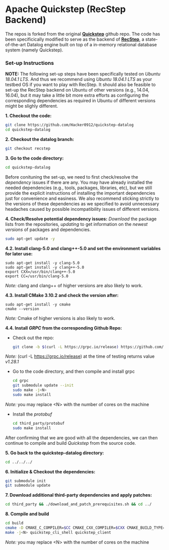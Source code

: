 # Apache Quickstep (RecStep Backend)

The repos is forked from the original **[Quickstep](https://github.com/apache/incubator-retired-quickstep)** github repo. The code has been specificically modified to serve as the backend of **[RecStep](http://www.vldb.org/pvldb/vol12/p695-fan.pdf)**, a state-of-the-art Datalog engine built on top of a in-memory relational database system (namely Quickstep).    

### Set-up Instructions 

**NOTE:** The following set-up steps have been specifically tested on *Ubuntu 18.04.1 LTS*. And thus we recommend using *Ubuntu 18.04.1 LTS* as your testbed OS if you want to play with RecStep. It should also be feasible to set-up the RecStep backend on Ubuntu of other versions (e.g., 14.04, 16.04), but it may take a little bit more extra efforts as configuring the corresponding dependencies as required in Ubuntu of different versions might be slighly different. 

 **1. Checkout the code:**
``` bash
git clone https://github.com/Hacker0912/quickstep-datalog
cd quickstep-datalog
```
**2. Checkout the datalog branch:**
```bash
git checkout recstep
```
**3. Go to the code directory:**
``` bash
cd quickstep-datalog
```
Before conituning the set-up, we need to first check/resolve the *dependency* issues if there are any. You may have already installed the needed dependencies (e.g., tools, packages, libraries, etc), but we still provide the explicit instructions of installing the important dependencies 
just for convenience and easiness. We also recommend sticking strictly to the versions of these dependencies as we specified to avoid unnecessary headaches caused by possible incompatibility issues of different versions.  

**4. Check/Resolve potential dependency issues:**
 *Download* the package lists from the repositories, *updating* to get information on the *newest versions* of packages and dependencies.
``` bash
sudo apt-get update -y  
```
**4.2. Install clang-5.0 and clang++-5.0 and set the environment variables for later use:**
    
    sudo apt-get install -y clang-5.0
    sudo apt-get install -y clang++-5.0
    export CXX=/usr/bin/clang++-5.0
    export CC=/usr/bin/clang-5.0
    
*Note:* clang and clang++ of higher versions are also likely to work. 

**4.3. Install CMake 3.10.2 and check the version after:**
    
    sudo apt-get install -y cmake
    cmake --version

*Note:* Cmake of higher versions is also likely to work.  
    
**4.4. Install *GRPC* from the corresponding Github Repo:**
* Check out the repo: 
     ```bash 
     git clone -b $(curl -L https://grpc.io/release) https://github.com/grpc/grpc
     ```
*Note:* (curl -L https://grpc.io/release) at the time of testing returns value *v1.28.1*

* Go to the code directory, and then compile and install grpc
    ```bash
    cd grpc 
    git submodule update --init 
    sudo make -j<N>  
    sudo make install 
    ```
*Note:* you may replace \<N\> with the number of cores on the machine 
    
* Install the *protobuf*
    ```bash
    cd third_party/protobuf 
    sudo make install
    ```
     
After confirming that we are good with all the dependencies, we can then continue to compile and build *Quickstep* from the source code. 

**5. Go back to the quickstep-datalog directory:**
```bash
cd ../../../
```

**6. Initialize & Checkout the dependencies:**
```bash
git submodule init
git submodule update
```

**7. Download additional third-party dependencies and apply patches:**
```bash
cd third_party && ./download_and_patch_prerequisites.sh && cd ../
```

**8. Compile and build**
``` bash
cd build
cmake -D CMAKE_C_COMPILER=$CC CMAKE_CXX_COMPILER=$CXX CMAKE_BUILD_TYPE=Release -D ENABLE_NETWORK_CLI=True ..
make -j<N> quickstep_cli_shell quickstep_client
```
*Note:* you may replace \<N\> with the number of cores on the machine 
